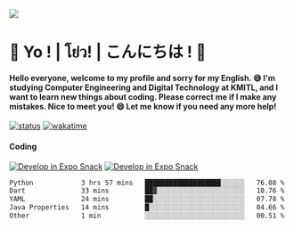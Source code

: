 <a href="#">
  <img src="https://user-images.githubusercontent.com/53619535/207896410-fee92aa4-65f2-4b27-91d3-86f8424178d3.gif" />
</a>

# 👋 Yo ! | โย่ว! | こんにちは ! 👋

<h4>Hello everyone, welcome to my profile and sorry for my English. 😅
I'm studying Computer Engineering and Digital Technology at KMITL, and I want to learn new things about coding. Please correct me if I make any mistakes. Nice to meet you! 😄
Let me know if you need any more help!</h4>

[![status](https://img.shields.io/badge/Freelance_status-Not_Avaliable-red)](https://whyzotee.vercel.app)
[![wakatime](https://wakatime.com/badge/user/3ff4daa0-dc37-4cca-9446-11cce239b396.svg)](https://wakatime.com/@3ff4daa0-dc37-4cca-9446-11cce239b396)

#### Coding
[![Develop in Expo Snack](https://img.shields.io/badge/Flutter-119EFF.svg?style=for-the-badge&logo=flutter&labelColor=FFF&logoColor=119EFF)](https://flutter.dev/)
[![Develop in Expo Snack](https://img.shields.io/badge/Expo-000.svg?style=for-the-badge&logo=EXPO&labelColor=FFF&logoColor=000)](https://expo.dev/)

<!--START_SECTION:waka-->

```txt
Python            3 hrs 57 mins   ███████████████████░░░░░░   76.08 %
Dart              33 mins         ██▓░░░░░░░░░░░░░░░░░░░░░░   10.76 %
YAML              24 mins         ██░░░░░░░░░░░░░░░░░░░░░░░   07.78 %
Java Properties   14 mins         █░░░░░░░░░░░░░░░░░░░░░░░░   04.66 %
Other             1 min           ░░░░░░░░░░░░░░░░░░░░░░░░░   00.51 %
```

<!--END_SECTION:waka-->

